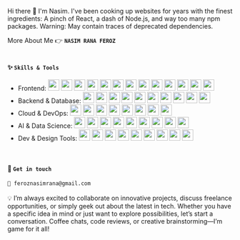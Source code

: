 <!--
Here are some ideas to get you started:

- 🔭 I’m currently working on ...
- 🌱 I’m currently learning ...
- 👯 I’m looking to collaborate on ...
- 🤔 I’m looking for help with ...
- 💬 Ask me about ...
- 📫 How to reach me: ...
- 😄 Pronouns: ...
- ⚡ Fun fact: ...
-->

Hi there 👋 I'm Nasim. I've been cooking up websites for years with the finest ingredients: A pinch of React, a dash of Node.js, and way too many npm packages. Warning: May contain traces of deprecated dependencies.
<br />

More About Me 👉 <a href="https://nas-im.onrender.com/" style="text-decoration: none; font-weight: bold;">
<code>NASIM RANA FEROZ</code>
</a>
<br /><br />

#### ✨ `Skills & Tools`
- Frontend:
<code><img height="25" width="25" src="https://cdn.jsdelivr.net/gh/devicons/devicon/icons/javascript/javascript-original.svg" /></code>
<code><img height="25" width="25" src="https://cdn.jsdelivr.net/gh/devicons/devicon/icons/typescript/typescript-original.svg" /></code>
<code><img height="25" width="25" src="https://cdn.jsdelivr.net/gh/devicons/devicon/icons/react/react-original.svg" /></code>
<code><img height="25" width="25" src="https://cdn.jsdelivr.net/gh/devicons/devicon/icons/nextjs/nextjs-original.svg" /></code>
<code><img height="25" width="25" src="https://cdn.jsdelivr.net/gh/devicons/devicon/icons/vuejs/vuejs-original.svg" /></code>
<code><img height="25" width="25" src="https://cdn.jsdelivr.net/gh/devicons/devicon@latest/icons/tailwindcss/tailwindcss-original.svg" /></code>
<code><img height="25" width="25" src="https://cdn.jsdelivr.net/gh/devicons/devicon/icons/bootstrap/bootstrap-original.svg" /></code>
<code><img height="25" width="25" src="https://cdn.jsdelivr.net/gh/devicons/devicon/icons/redux/redux-original.svg" /></code>
<code><img height="25" width="25" src="https://cdn.jsdelivr.net/gh/devicons/devicon/icons/vite/vite-original-wordmark.svg" /></code>
<code><img height="25" width="25" src="https://cdn.jsdelivr.net/gh/devicons/devicon/icons/webpack/webpack-original.svg" /></code>
<code><img height="25" width="25" src="https://cdn.jsdelivr.net/gh/devicons/devicon/icons/html5/html5-original.svg" /></code>
<code><img height="25" width="25" src="https://cdn.jsdelivr.net/gh/devicons/devicon/icons/css3/css3-original.svg" /></code>
<code><img height="25" width="25" src="https://cdn.jsdelivr.net/gh/devicons/devicon/icons/wordpress/wordpress-original.svg" /></code>
- Backend & Database:
<code><img height="25" width="25" src="https://cdn.jsdelivr.net/gh/devicons/devicon/icons/nodejs/nodejs-original.svg" /></code>
<code><img height="25" width="25" src="https://cdn.simpleicons.org/express/000000" /></code>
<code><img height="25" width="25" src="https://cdn.simpleicons.org/django/092E20" /></code>
<code><img height="25" width="25" src="https://cdn.simpleicons.org/flask/ffffff/000000" /></code>
<code><img height="25" width="25" src="https://cdn.jsdelivr.net/gh/devicons/devicon/icons/graphql/graphql-plain.svg" /></code>
<code><img height="25" width="25" src="https://cdn.jsdelivr.net/gh/devicons/devicon/icons/mongodb/mongodb-original.svg" /></code>
<code><img height="25" width="25" src="https://cdn.jsdelivr.net/gh/devicons/devicon/icons/mysql/mysql-original.svg" /></code>
<code><img height="25" width="25" src="https://cdn.simpleicons.org/postgresql/4169E1" /></code>
<code><img height="25" width="25" src="https://cdn.simpleicons.org/supabase/3ECF8E" /></code>
<code><img height="25" width="25" src="https://cdn.simpleicons.org/firebase/FFCA28" /></code>
- Cloud & DevOps:
<code><img height="25" width="25" src="https://upload.wikimedia.org/wikipedia/commons/9/93/Amazon_Web_Services_Logo.svg" /></code>
<code><img height="25" width="25" src="https://cdn.jsdelivr.net/gh/devicons/devicon/icons/googlecloud/googlecloud-original.svg" /></code>
<code><img height="25" width="25" src="https://cdn.jsdelivr.net/gh/devicons/devicon/icons/azure/azure-original.svg" /></code>
<code><img height="25" width="25" src="https://cdn.simpleicons.org/cloudflare/F38020" /></code>
<code><img height="25" width="25" src="https://cdn.iconscout.com/icon/free/png-256/render-3622176-3029590.png" /></code>
<code><img height="25" width="25" src="https://cdn.simpleicons.org/netlify/00C7B7" /></code>
<code><img height="25" width="25" src="https://cdn.simpleicons.org/vercel/000000" /></code>
<code><img height="25" width="25" src="https://cdn.simpleicons.org/heroku/430098" /></code>
- AI & Data Science:
<code><img height="25" width="25" src="https://cdn.jsdelivr.net/gh/devicons/devicon/icons/python/python-original.svg" /></code>
<code><img height="25" width="25" src="https://cdn.simpleicons.org/tensorflow/FF6F00" /></code>
<code><img height="25" width="25" src="https://cdn.simpleicons.org/pytorch/EE4C2C" /></code>
<code><img height="25" width="25" src="https://cdn.simpleicons.org/jupyter/F37626" /></code>
<code><img height="25" width="25" src="https://cdn.simpleicons.org/pandas/150458" /></code>
<code><img height="25" width="25" src="https://cdn.jsdelivr.net/gh/devicons/devicon/icons/numpy/numpy-original.svg" /></code>
<code><img height="25" width="25" src="https://cdn.jsdelivr.net/gh/devicons/devicon/icons/matplotlib/matplotlib-original.svg" /></code>
<code><img height="25" width="25" src="https://avatars.githubusercontent.com/u/365630?s=200&v=4"/></code>
<code><img height="25" width="25" src="https://cdn.simpleicons.org/opencv/5C3EE8" /></code>
- Dev & Design Tools:
<code><img height="25" width="25" src="https://cdn.jsdelivr.net/gh/devicons/devicon/icons/git/git-original.svg" /></code>
<code><img height="25" width="25" src="https://cdn.jsdelivr.net/gh/devicons/devicon/icons/androidstudio/androidstudio-original.svg" /></code>
<code><img height="25" width="25" src="https://cdn.simpleicons.org/jest/C21325" /></code>
<code><img height="25" width="25" src="https://cdn.jsdelivr.net/gh/devicons/devicon/icons/github/github-original.svg" /></code>
<code><img height="25" width="25" src="https://cdn.jsdelivr.net/gh/devicons/devicon/icons/figma/figma-original.svg" /></code>
<code><img height="25" width="25" src="https://cdn.worldvectorlogo.com/logos/framer-motion.svg" /></code>
<code><img height="25" width="25" src="https://cdn.simpleicons.org/postman/FF6C37" /></code>
<code><img height="25" width="25" src="https://cdn.simpleicons.org/jira/0052CC" /></code>
<code><img height="25" width="25" src="https://cdn.simpleicons.org/canva/00C4CC" /></code>

<br />

#### 💬 `Get in touch`
<a href="mailto:feroznasimrana@gmail.com" style="text-decoration: none;">
<code>📧 feroznasimrana@gmail.com</code>
</a>
<br /><br />
💡 I’m always excited to collaborate on innovative projects, discuss freelance opportunities, or simply geek out about the latest in tech. Whether you have a specific idea in mind or just want to explore possibilities, let’s start a conversation. Coffee chats, code reviews, or creative brainstorming—I’m game for it all!

